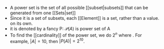 - A power set is the set of all possible [[subset|subsets]] that can be generated from one [[Sets|set]]
- Since it is a set of subsets, each [[Element]] is a set, rather than a value. on its own.
- it is denoted by a fancy P: $\mathcal P (A)$ is power set of A
- To find the [[cardinality]] of the power set, we do $2^{n}$ where . For example, $|A| = 10$, then $|P(A)| = 2^{10}$. 